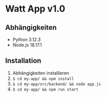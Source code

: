 # Watt App v1.0

## Abhängigkeiten
- Python 3.12.3
- Node.js 18.17.1

## Installation

1. Abhängigkeiten installieren
2. `$ cd my-app/ && npm install`
3. `$ cd my-app/src/backend/ && node app.js`
4. `$ cd my-app/ && npm run start`